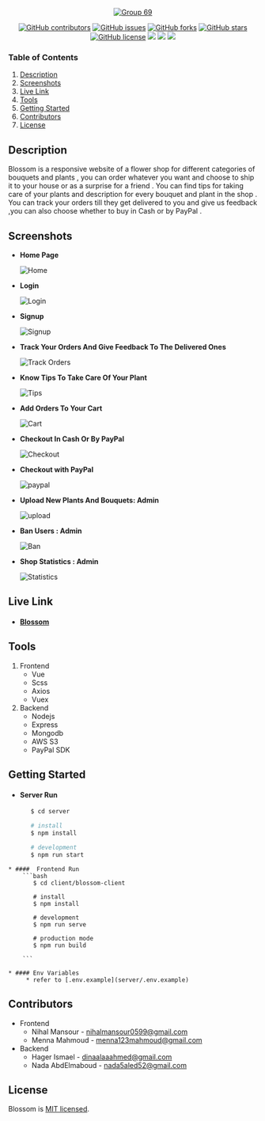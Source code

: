


<div align="center">
<a href="https://github.com/nadaabdelmaboud/Blossom" rel="noopener">
  
![Group 69](https://i.ibb.co/gS1Qsg0/Blossom-Logo-v7.png)
</div>
<div align="center">

 [![GitHub contributors](https://img.shields.io/github/contributors/nadaabdelmaboud/Blossom)](https://github.com/nadaabdelmaboud/Blossom/contributors)  [![GitHub issues](https://img.shields.io/github/issues/nadaabdelmaboud/Blossom)](https://github.com/nadaabdelmaboud/Blossom/issues) [![GitHub forks](https://img.shields.io/github/forks/nadaabdelmaboud/Blossom)](https://github.com/nadaabdelmaboud/Blossom/network) [![GitHub stars](https://img.shields.io/github/stars/nadaabdelmaboud/Blossom)](https://github.com/nadaabdelmaboud/Blossom/stargazers) [![GitHub license](https://img.shields.io/github/license/nadaabdelmaboud/Blossom)](https://github.com/nadaabdelmaboud/Blossom/blob/master/LICENSE) <img src="https://img.shields.io/github/languages/count/nadaabdelmaboud/Blossom" /> <img src="https://img.shields.io/github/languages/code-size/nadaabdelmaboud/Blossom" /> <img src="https://img.shields.io/github/issues-pr-raw/nadaabdelmaboud/Blossom" />
</div>


### Table of Contents

1. [Description](#Description)
2. [Screenshots](#Screenshots)
3. [Live Link](#Links)
4. [Tools](#Tools)
5. [Getting Started](#Getting-Started)
6. [Contributors](#Stay-in-touch)
7. [License](#Lisence)

## Description

Blossom is a responsive website of a flower shop for different categories of bouquets and plants , you can order whatever you want and choose to ship it to your house or as a surprise for a friend . You can find tips for taking care of your plants and description for every bouquet and plant in the shop . You can track your orders till they get delivered to you and give us feedback ,you can also choose whether to buy in Cash or by PayPal .

## Screenshots

* **Home Page**

	![Home](https://i.ibb.co/ZJVCz1m/blossom.gif)

      	

* **Login**
	
	![Login](https://i.ibb.co/6Dnf96Z/login.png)
	

	      	

* **Signup**

	![Signup](https://i.ibb.co/mcb0KFB/signup.png)

      	

* **Track Your Orders And Give Feedback To The Delivered Ones**

	![Track Orders](https://i.ibb.co/hFnGnZH/track-orders.png)

      	

* **Know Tips To Take Care Of Your Plant**
	
	![Tips](https://i.ibb.co/nbwKJYy/tips.png)
      	

* **Add Orders To Your Cart**

	![Cart](https://i.ibb.co/RNY3HYt/Cart.png)
		

* **Checkout In Cash Or By PayPal**

	![Checkout](https://i.ibb.co/5Bdh347/Checkout.png)

      	

* **Checkout with PayPal**

	![paypal](https://i.ibb.co/nLstGXc/paypal.png)

      	

* **Upload New Plants And Bouquets: Admin**

	![upload](https://i.ibb.co/hYwYv08/upload.png)

      	

* **Ban Users : Admin**

	![Ban](https://i.ibb.co/qpK5VgZ/ban.png)

      	

* **Shop Statistics : Admin**

	![Statistics](https://i.ibb.co/WcdKq8G/statistics.png)



	


## Live Link

- #### [Blossom](https://blossom-shop.herokuapp.com)

## Tools

1. Frontend
   - Vue
   - Scss
   - Axios
   - Vuex
1. Backend
   - Nodejs
   - Express
   - Mongodb
   - AWS S3
   - PayPal SDK
  

## Getting Started



   * ####  Server Run
     	```bash
		   $ cd server

      	   # install
      	   $ npm install

      	   # development
      	   $ npm run start

      	```




	* ####  Frontend Run
		```bash
		   $ cd client/blossom-client

		   # install
		   $ npm install

		   # development
		   $ npm run serve

		   # production mode
		   $ npm run build

		```
		
    * #### Env Variables
	     * refer to [.env.example](server/.env.example)



## Contributors

- Frontend 
	- Nihal Mansour - nihalmansour0599@gmail.com 
	- Menna Mahmoud - menna123mahmoud@gmail.com
- Backend 
	- Hager Ismael - dinaalaaahmed@gmail.com 
	- Nada AbdElmaboud - nada5aled52@gmail.com

## License

Blossom is [MIT licensed](LICENSE).
